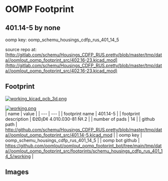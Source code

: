 # OOMP Footprint  
## 401.14-5  by none  
  
oomp key: oomp_schemu_housings_cdfp_rus_401_14_5  
  
source repo at: [http://gitlab.com/schemu/Housings_CDFP_RUS.pretty/blob/master/tmp/data//oomlout_oomp_footprint_src/402.16-23.kicad_mod](http://gitlab.com/schemu/Housings_CDFP_RUS.pretty/blob/master/tmp/data//oomlout_oomp_footprint_src/402.16-23.kicad_mod)  
## Footprint  
  
[![working_kicad_pcb_3d.png](working_kicad_pcb_3d_600.png)](working_kicad_pcb_3d.png)  
  
[![working.png](working_600.png)](working.png)  
| name | value | 
| --- | --- | 
| footprint name | 401.14-5 | 
| footprint description | ÐžÐ¡Ð¢ 4.010.030-81 Ñ‡.2 | 
| number of pads | 14 | 
| github path | http://github.com/schemu/Housings_CDFP_RUS.pretty/blob/master/tmp/data//oomlout_oomp_footprint_src/401.14-5.kicad_mod | 
| oomp key | oomp_schemu_housings_cdfp_rus_401_14_5 | 
| oomp bot github | https://github.com/oomlout/oomlout_oomp_footprint_bot/tree/main/tmp/data//oomlout_oomp_footprint_src/footprints/schemu_housings_cdfp_rus_401_14_5/working | 
## Images  
